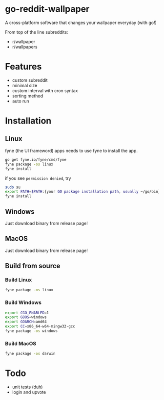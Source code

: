 # go-reddit-wallpaper

A cross-platform software that changes your wallpaper everyday (with go!)

From top of the line subreddits:

- r/wallpaper
- r/wallpapers

# Features

- custom subreddit
- minimal size
- custom interval with cron syntax
- sorting method
- auto run

# Installation

## Linux

fyne (the UI frameword) apps needs to use fyne to install the app.
```bash
go get fyne.io/fyne/cmd/fyne
fyne package -os linux
fyne install
```

if you see `permission denied`, try
```bash
sudo su
export PATH=$PATH:{your GO package installation path, usually ~/go/bin}
fyne install
``` 

## Windows
Just download binary from release page!

## MacOS
Just download binary from release page!

## Build from source

### Build Linux
```bash
fyne package -os linux
```

### Build Windows
```bash
export CGO_ENABLED=1
export GOOS=windows
export GOARCH=amd64
export CC=x86_64-w64-mingw32-gcc
fyne package -os windows 
```

### Build MacOS
```bash
fyne package -os darwin 
```

# Todo

- unit tests (duh)
- login and upvote
